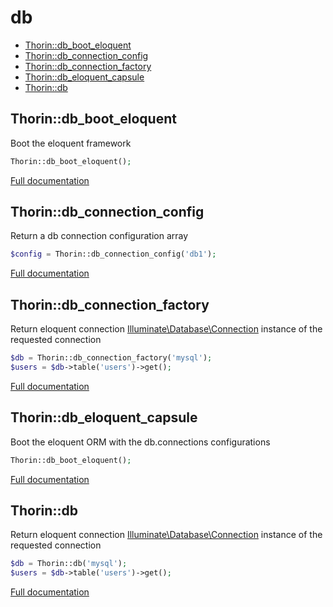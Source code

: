 # db

- [Thorin::db_boot_eloquent](#Thorin_db_boot_eloquent)
- [Thorin::db_connection_config](#Thorin_db_connection_config)
- [Thorin::db_connection_factory](#Thorin_db_connection_factory)
- [Thorin::db_eloquent_capsule](#Thorin_db_eloquent_capsule)
- [Thorin::db](#Thorin_db)
<a name="Thorin_db_boot_eloquent"></a>
## Thorin::db_boot_eloquent
Boot the eloquent framework
```php
Thorin::db_boot_eloquent();
```

[Full documentation](/doc/src/functions/db/db_boot_eloquent.md)

<a name="Thorin_db_connection_config"></a>
## Thorin::db_connection_config
Return a db connection configuration array
```php
$config = Thorin::db_connection_config('db1');
```

[Full documentation](/doc/src/functions/db/db_connection_config.md)

<a name="Thorin_db_connection_factory"></a>
## Thorin::db_connection_factory
Return eloquent connection [Illuminate\Database\Connection](https://laravel.com/api/5.3/Illuminate/Database/Connection.html) instance of the requested connection
```php
$db = Thorin::db_connection_factory('mysql');
$users = $db->table('users')->get();
```

[Full documentation](/doc/src/functions/db/db_connection_factory.md)

<a name="Thorin_db_eloquent_capsule"></a>
## Thorin::db_eloquent_capsule
Boot the eloquent ORM with the db.connections configurations
```php
Thorin::db_boot_eloquent();
```

[Full documentation](/doc/src/functions/db/db_eloquent_capsule.md)

<a name="Thorin_db"></a>
## Thorin::db
Return eloquent connection [Illuminate\Database\Connection](https://laravel.com/api/5.3/Illuminate/Database/Connection.html) instance of the requested connection
```php
$db = Thorin::db('mysql');
$users = $db->table('users')->get();
```

[Full documentation](/doc/src/functions/db/db.md)
